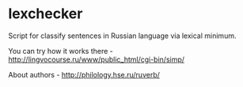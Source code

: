 lexchecker
==========

Script for classify sentences in Russian language via lexical minimum.

You can try how it works there -  http://lingvocourse.ru/www/public_html/cgi-bin/simp/

About authors - http://philology.hse.ru/ruverb/


